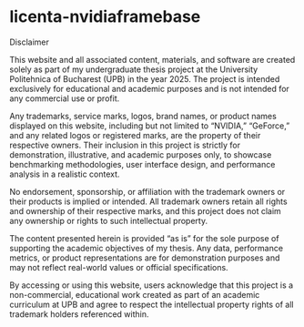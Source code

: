 # licenta-nvidiaframebase

Disclaimer

This website and all associated content, materials, and software are created solely as part of my undergraduate thesis project at the University Politehnica of Bucharest (UPB) in the year 2025. The project is intended exclusively for educational and academic purposes and is not intended for any commercial use or profit.

Any trademarks, service marks, logos, brand names, or product names displayed on this website, including but not limited to “NVIDIA,” “GeForce,” and any related logos or registered marks, are the property of their respective owners. Their inclusion in this project is strictly for demonstration, illustrative, and academic purposes only, to showcase benchmarking methodologies, user interface design, and performance analysis in a realistic context.

No endorsement, sponsorship, or affiliation with the trademark owners or their products is implied or intended. All trademark owners retain all rights and ownership of their respective marks, and this project does not claim any ownership or rights to such intellectual property.

The content presented herein is provided “as is” for the sole purpose of supporting the academic objectives of my thesis. Any data, performance metrics, or product representations are for demonstration purposes and may not reflect real-world values or official specifications.

By accessing or using this website, users acknowledge that this project is a non-commercial, educational work created as part of an academic curriculum at UPB and agree to respect the intellectual property rights of all trademark holders referenced within.

